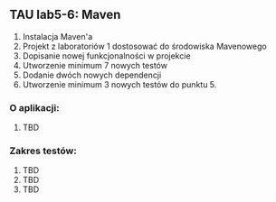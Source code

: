 ## TAU lab5-6: Maven
1. Instalacja Maven'a
2. Projekt z laboratoriów 1 dostosować do środowiska Mavenowego
3. Dopisanie nowej funkcjonalności w projekcie
4. Utworzenie minimum 7 nowych testów
5. Dodanie dwóch nowych dependencji
6. Utworzenie minimum 3 nowych testów do punktu 5.
### O aplikacji:
1. TBD
### Zakres testów:
1. TBD
2. TBD
3. TBD